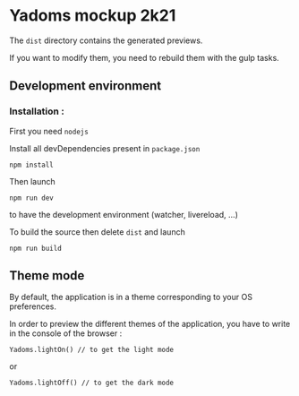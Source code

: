 # Yadoms mockup 2k21

The `dist` directory contains the generated previews.

If you want to modify them, you need to rebuild them with the gulp tasks.

## Development environment

### Installation : 

First you need `nodejs`

Install all devDependencies present in `package.json`
```
npm install
```

Then launch

```
npm run dev
```

to have the development environment (watcher, livereload, ...)

To build the source then delete `dist` and launch

```
npm run build
```

## Theme mode

By default, the application is in a theme corresponding to your OS preferences.

In order to preview the different themes of the application, you have to write in the console of the browser :

```
Yadoms.lightOn() // to get the light mode
```

or

```
Yadoms.lightOff() // to get the dark mode
```
